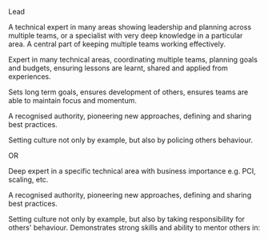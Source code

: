 
Lead


A technical expert in many areas showing leadership and planning across multiple teams, or a specialist with very deep knowledge in a particular area.  A central part of keeping multiple teams working effectively.


Expert in many technical areas, coordinating multiple teams, planning goals and budgets, ensuring lessons are learnt, shared and applied from experiences.

Sets long term goals, ensures development of others, ensures teams are able to maintain focus and momentum.

A recognised authority, pioneering new approaches, defining and sharing best practices.

Setting culture not only by example, but also by policing others behaviour.

OR

Deep expert in a specific technical area with business importance e.g. PCI, scaling, etc.

A recognised authority, pioneering new approaches, defining and sharing best practices.


Setting culture not only by example, but also by taking responsibility for others' behaviour.
Demonstrates strong skills and ability to mentor others in:
